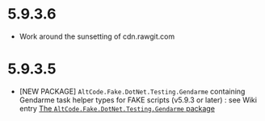 # 5.9.3.6
* Work around the sunsetting of cdn.rawgit.com

# 5.9.3.5
* [NEW PACKAGE] `AltCode.Fake.DotNet.Testing.Gendarme` containing Gendarme task helper types for FAKE scripts (v5.9.3 or later) : see Wiki entry [The `AltCode.Fake.DotNet.Testing.Gendarme` package](https://github.com/SteveGilham/altcode.Fake/wiki/The-AltCode.Fake.DotNet.Testing.Gendarme-package)